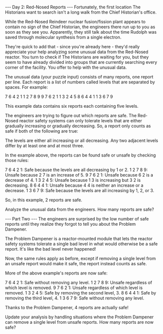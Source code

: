 
--- Day 2: Red-Nosed Reports ---
Fortunately, the first location The Historians want to search isn't a long walk from the Chief Historian's office.


While the Red-Nosed Reindeer nuclear fusion/fission plant appears to contain no sign of the Chief Historian, the engineers there run up to you as soon as they see you. Apparently, they still talk about the time Rudolph was saved through molecular synthesis from a single electron.


They're quick to add that - since you're already here - they'd really appreciate your help analyzing some unusual data from the Red-Nosed reactor. You turn to check if The Historians are waiting for you, but they seem to have already divided into groups that are currently searching every corner of the facility. You offer to help with the unusual data.


The unusual data (your puzzle input) consists of many reports, one report per line. Each report is a list of numbers called levels that are separated by spaces. For example:


7 6 4 2 1
1 2 7 8 9
9 7 6 2 1
1 3 2 4 5
8 6 4 4 1
1 3 6 7 9



This example data contains six reports each containing five levels.


The engineers are trying to figure out which reports are safe. The Red-Nosed reactor safety systems can only tolerate levels that are either gradually increasing or gradually decreasing. So, a report only counts as safe if both of the following are true:



The levels are either all increasing or all decreasing.
Any two adjacent levels differ by at least one and at most three.



In the example above, the reports can be found safe or unsafe by checking those rules:



7 6 4 2 1: Safe because the levels are all decreasing by 1 or 2.
1 2 7 8 9: Unsafe because 2 7 is an increase of 5.
9 7 6 2 1: Unsafe because 6 2 is a decrease of 4.
1 3 2 4 5: Unsafe because 1 3 is increasing but 3 2 is decreasing.
8 6 4 4 1: Unsafe because 4 4 is neither an increase or a decrease.
1 3 6 7 9: Safe because the levels are all increasing by 1, 2, or 3.



So, in this example, 2 reports are safe.


Analyze the unusual data from the engineers. How many reports are safe?


--- Part Two ---
The engineers are surprised by the low number of safe reports until they realize they forgot to tell you about the Problem Dampener.


The Problem Dampener is a reactor-mounted module that lets the reactor safety systems tolerate a single bad level in what would otherwise be a safe report. It's like the bad level never happened!


Now, the same rules apply as before, except if removing a single level from an unsafe report would make it safe, the report instead counts as safe.


More of the above example's reports are now safe:



7 6 4 2 1: Safe without removing any level.
1 2 7 8 9: Unsafe regardless of which level is removed.
9 7 6 2 1: Unsafe regardless of which level is removed.
1 3 2 4 5: Safe by removing the second level, 3.
8 6 4 4 1: Safe by removing the third level, 4.
1 3 6 7 9: Safe without removing any level.



Thanks to the Problem Dampener, 4 reports are actually safe!


Update your analysis by handling situations where the Problem Dampener can remove a single level from unsafe reports. How many reports are now safe?

